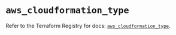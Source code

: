 # `aws_cloudformation_type`

Refer to the Terraform Registry for docs: [`aws_cloudformation_type`](https://registry.terraform.io/providers/hashicorp/aws/5.77.0/docs/resources/cloudformation_type).
